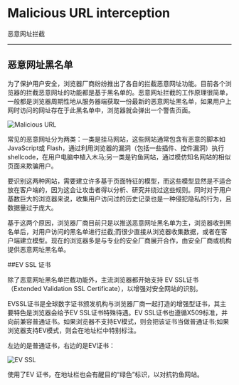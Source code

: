 # Malicious URL interception

恶意网址拦截

---

## 恶意网址黑名单

为了保护用户安全，浏览器厂商纷纷推出了各自的拦截恶意网址功能。目前各个浏览器的拦截恶意网址的功能都是基于黑名单的。恶意网址拦截的工作原理很简单，一般都是浏览器周期性地从服务器端获取一份最新的恶意网址黑名单，如果用户上网时访问的网址存在于此黑名单中，浏览器就会弹出一个警告页面。

![Malicious URL](img/Malicious-1.png)

常见的恶意网址分为两类：一类是挂马网站，这些网站通常包含有恶意的脚本如JavaScript或 Flash，通过利用浏览器的漏洞（包括一些插件、控件漏洞）执行 shellcode，在用户电脑中植入木马;另一类是钓鱼网站，通过模仿知名网站的相似页面来欺骗用户。

要识别这两种网站，需要建立许多基于页面特征的模型，而这些模型显然是不适合放在客户端的，因为这会让攻击者得以分析、研究并绕过这些规则。同时对于用户基数巨大的浏览器来说，收集用户访问过的历史记录也是一种侵犯隐私的行为，且数据量过于庞大。

基于这两个原因，浏览器厂商目前只是以推送恶意网址黑名单为主，浏览器收到黑名单后，对用户访问的黑名单进行拦截;而很少直接从浏览器收集数据，或者在客户端建立模型。现在的浏览器多是与专业的安全厂商展开合作，由安全厂商或机构提供恶意网址黑名单。

##EV SSL 证书

除了恶意网址黑名单拦截功能外，主流浏览器都开始支持 EV SSL证书（Extended Validation SSL Certificate），以增强对安全网站的识别。

EVSSL证书是全球数字证书颁发机构与浏览器厂商一起打造的增强型证书，其主要特色是浏览器会给予EV SSL证书特殊待遇。EV SSL证书也遵循X509标准，并向前兼容普通证书。如果浏览器不支持EV模式，则会把该证书当做普通证书;如果浏览器支持EV模式，则会在地址栏中特别标注。

左边的是普通证书，右边的是EV证书：

![EV SSL](img/Malicious-2.png)

使用了EV 证书，在地址栏也会有醒目的“绿色”标识，以对抗钓鱼网站。